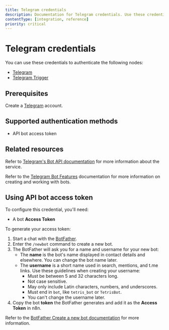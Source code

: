 ```yaml
---
title: Telegram credentials
description: Documentation for Telegram credentials. Use these credentials to authenticate Telegram in n8n, a workflow automation platform.
contentType: [integration, reference]
priority: critical
---
```


# Telegram credentials

You can use these credentials to authenticate the following nodes:

- [Telegram](/integrations/builtin/app-nodes/n8n-nodes-base.telegram/index.md)
- [Telegram Trigger](/integrations/builtin/trigger-nodes/n8n-nodes-base.telegramtrigger/index.md)

## Prerequisites

Create a [Telegram](https://telegram.org/) account.

## Supported authentication methods

- API bot access token

## Related resources

Refer to [Telegram's Bot API documentation](https://core.telegram.org/bots/api) for more information about the service.

Refer to the [Telegram Bot Features](https://core.telegram.org/bots/features) documentation for more information on creating and working with bots.

## Using API bot access token

To configure this credential, you'll need:

- A bot **Access Token**

To generate your access token:

1. Start a chat with the [BotFather](https://telegram.me/BotFather).
2. Enter the `/newbot` command to create a new bot.
3. The BotFather will ask you for a name and username for your new bot:
    * The **name** is the bot's name displayed in contact details and elsewhere. You can change the bot name later.
    * The **username** is a short name used in search, mentions, and t.me links. Use these guidelines when creating your username:
        * Must be between 5 and 32 characters long.
        * Not case sensitive.
        * May only include Latin characters, numbers, and underscores.
        * Must end in `bot`, like `tetris_bot` or `TetrisBot`.
        * You can't change the username later.
3. Copy the bot **token** the BotFather generates and add it as the **Access Token** in n8n.

Refer to the [BotFather Create a new bot documentation](https://core.telegram.org/bots/features#creating-a-new-bot) for more information.
